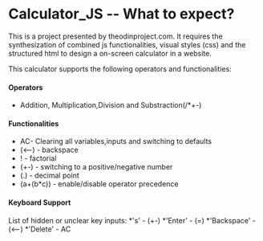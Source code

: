 # Calculator_JS -- What to expect?
This is a project presented by theodinproject.com. It requires the synthesization of combined js functionalities, visual styles (css) and the structured html to design a on-screen calculator in a website. 

This calculator supports the following operators and functionalities:

#### Operators
* Addition, Multiplication,Division and Substraction(/*+-)

#### Functionalities
* AC- Clearing all variables,inputs and switching to defaults
* (<--) - backspace
* ! - factorial
* (+-) - switching to a positive/negative number
* (.) - decimal point
* (a+(b*c)) - enable/disable operator precedence

#### Keyboard Support
List of hidden or unclear key inputs: 
*'s' - (+-)
*'Enter' - (=)
*'Backspace' - (<--)
*'Delete' - AC
